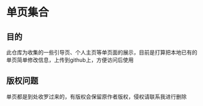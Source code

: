 # 单页集合

## 目的
此仓库为收集的一些引导页、个人主页等单页面的展示，目前是打算把本地已有的单页简单修改信息，上传到github上，方便访问后使用

## 版权问题
单页都是到处收罗过来的，有版权会保留原作者版权，侵权请联系我进行删除
